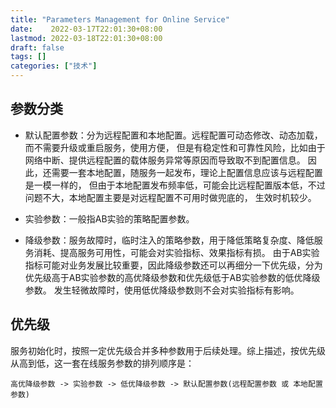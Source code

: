 ```yaml
---
title: "Parameters Management for Online Service"
date:    2022-03-17T22:01:30+08:00
lastmod: 2022-03-18T22:01:30+08:00
draft: false
tags: []
categories: ["技术"]
---
```



## 参数分类

* 默认配置参数：分为远程配置和本地配置。远程配置可动态修改、动态加载，而不需要升级或重启服务，使用方便，
但是有稳定性和可靠性风险，比如由于网络中断、提供远程配置的载体服务异常等原因而导致取不到配置信息。
因此，还需要一套本地配置，随服务一起发布，理论上配置信息应该与远程配置是一模一样的，
但由于本地配置发布频率低，可能会比远程配置版本低，不过问题不大，本地配置主要是对远程配置不可用时做兜底的，
生效时机较少。

* 实验参数：一般指AB实验的策略配置参数。

* 降级参数：服务故障时，临时注入的策略参数，用于降低策略复杂度、降低服务消耗、提高服务可用性，可能会对实验指标、效果指标有损。
由于AB实验指标可能对业务发展比较重要，因此降级参数还可以再细分一下优先级，分为优先级高于AB实验参数的高优降级参数和优先级低于AB实验参数的低优降级参数。
发生轻微故障时，使用低优降级参数则不会对实验指标有影响。


## 优先级

服务初始化时，按照一定优先级合并多种参数用于后续处理。综上描述，按优先级从高到低，这一套在线服务参数的排列顺序是：
```
高优降级参数 -> 实验参数 -> 低优降级参数 -> 默认配置参数(远程配置参数 或 本地配置参数)
```
